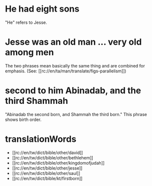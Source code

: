 # He had eight sons

"He" refers to Jesse.

# Jesse was an old man ... very old among men

The two phrases mean basically the same thing and are combined for emphasis. (See: [[rc://en/ta/man/translate/figs-parallelism]])

# second to him Abinadab, and the third Shammah

"Abinadab the second born, and Shammah the third born." This phrase shows birth order.

# translationWords

* [[rc://en/tw/dict/bible/other/david]]
* [[rc://en/tw/dict/bible/other/bethlehem]]
* [[rc://en/tw/dict/bible/other/kingdomofjudah]]
* [[rc://en/tw/dict/bible/other/jesse]]
* [[rc://en/tw/dict/bible/other/saul]]
* [[rc://en/tw/dict/bible/kt/firstborn]]
